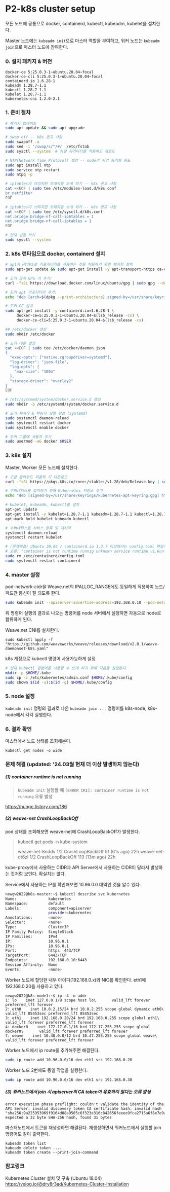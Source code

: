 # P2-k8s cluster setup

모든 노드에 공통으로 docker, containerd, kubectl, kubeadm, kubelet을 설치한다.

Master 노드에는 `kubeadm init`으로 마스터 역할을 부여하고, 워커 노드는 `kubeadm join`으로 마스터 노드에 참여한다.



### 0. 설치 패키지 & 버전

```
docker-ce 5:25.0.3-1~ubuntu.20.04~focal
docker-ce-cli 5:25.0.3-1~ubuntu.20.04~focal
containerd.io 1.6.28-1
kubeadm 1.28.7-1.1
kubectl 1.28.7-1.1
kubelet 1.28.7-1.1
kubernetes-cni 1.2.0-2.1
```



### 1. 준비 절차

```bash
# 패키지 업데이트
sudo apt update && sudo apt upgrade

# swap off -- k8s 권고 사항
sudo swapoff -a
sudo sed -i '/swap/s/^/#/' /etc/fstab
sudo sysctl --system  # 커널 파라미터를 적용하고 재로드

# NTP(Network Time Protocol) 설정 -- node간 시간 동기화 용도
sudo apt install ntp
sudo service ntp restart
sudo ntpq -p

# iptables가 브리지된 트래픽을 보게 하기 -- k8s 권고 사항
cat <<EOF | sudo tee /etc/modules-load.d/k8s.conf
br_netfilter
EOF

# iptables가 브리지된 트래픽을 보게 하기 -- k8s 권고 사항
cat <<EOF | sudo tee /etc/sysctl.d/k8s.conf
net.bridge.bridge-nf-call-ip6tables = 1
net.bridge.bridge-nf-call-iptables = 1
EOF

# 현재 설정 보기
sudo sysctl --system
```



### 2. k8s 런타임으로 docker, containerd 설치

```bash
# apt가 HTTPS로 리포지터리를 사용하는 것을 허용하기 위한 패키지 설치
sudo apt-get update && sudo apt-get install -y apt-transport-https ca-certificates curl software-properties-common gnupg2

# 도커 공식 GPG 키 추가:
curl -fsSL https://download.docker.com/linux/ubuntu/gpg | sudo gpg --dearmor -o /usr/share/keyrings/docker-archive-keyring.gpg

# 도커 apt 리포지터리 추가:
echo "deb [arch=$(dpkg --print-architecture) signed-by=/usr/share/keyrings/docker-archive-keyring.gpg] https://download.docker.com/linux/ubuntu $(lsb_release -cs) stable" | sudo tee /etc/apt/sources.list.d/docker.list > /dev/null

# 도커 CE 설치
sudo apt-get install -y containerd.io=1.6.28-1 \
     docker-ce=5:25.0.3-1~ubuntu.20.04~$(lsb_release -cs) \
     docker-ce-cli=5:25.0.3-1~ubuntu.20.04~$(lsb_release -cs)

## /etc/docker 생성
sudo mkdir /etc/docker

# 도커 데몬 설정
cat <<EOF | sudo tee /etc/docker/daemon.json
{
  "exec-opts": ["native.cgroupdriver=systemd"],
  "log-driver": "json-file",
  "log-opts": {
    "max-size": "100m"
  },
  "storage-driver": "overlay2"
}
EOF

# /etc/systemd/system/docker.service.d 생성
sudo mkdir -p /etc/systemd/system/docker.service.d

# 도커 재시작 & 부팅시 실행 설정 (systemd)
sudo systemctl daemon-reload
sudo systemctl restart docker
sudo systemctl enable docker

# 도커 그룹에 사용자 추가
sudo usermod -aG docker $USER
```



### 3. k8s 설치

Master, Worker 모든 노드에 설치한다.

```bash
# 구글 클라우드 퍼블릭 키 다운로드
curl -fsSL https://pkgs.k8s.io/core:/stable:/v1.28/deb/Release.key | sudo gpg --dearmor -o /usr/share/keyrings/kubernetes-apt-keyring.gpg

# 쿠버네티스를 설치하기 위해 Kubernetes 저장소 추가
echo "deb [signed-by=/usr/share/keyrings/kubernetes-apt-keyring.gpg] https://pkgs.k8s.io/core:/stable:/v1.28/deb/ /" | sudo tee /etc/apt/sources.list.d/kubernetes.list

# kubelet, kubeadm, kubectl를 설치
apt-get update
apt-get install -y kubelet=1.28.7-1.1 kubeadm=1.28.7-1.1 kubectl=1.28.7-1.1
apt-mark hold kubelet kubeadm kubectl

# 쿠버네티스를 서비스 등록 및 재시작
systemctl daemon-reload
systemctl restart kubelet

# (문제해결) Ubuntu 20.04 / containerd.io 1.3.7 이상에서는 config.toml 파일이 존재하면 kubeadm init 할 때 오류가 발생한다.
# 오류: "container is not runtime runnig unknown service runtime.v1.RuntimeService error"
sudo rm /etc/containerd/config.toml
sudo systemctl restart containerd

```



### 4. master 설정

pod-network-cidr을 Weave.net의 IPALLOC_RANGE에도 동일하게 적용하여 노드/파드간 통신이 잘 되도록 한다.

```bash
sudo kubeadm init --apiserver-advertise-address=192.168.0.10 --pod-network-cidr 10.32.0.0/12
```
위 명령어 실행의 결과로 나오는 명령어를 node 서버에서 실행하면 자동으로 node로 합류하게 된다.



Weave.net CNI를 설치한다.

```
sudo kubectl apply -f "https://github.com/weaveworks/weave/releases/download/v2.8.1/weave-daemonset-k8s.yaml"
```



k8s 계정으로 kubectl 명령어 사용가능하게 설정

```bash
# 현재 kubectl 명령어를 사용할 수 있게 하기 위해 다음을 설정한다.
mkdir -p $HOME/.kube
sudo cp -i /etc/kubernetes/admin.conf $HOME/.kube/config
sudo chown $(id -u):$(id -g) $HOME/.kube/config
```



### 5. node 설정

`kubeadm init` 명령의 결과로 나온 `kubeadm join ...` 명령어를 k8s-node, k8s-node에서 각각 실행한다.



### 6. 결과 확인

마스터에서 노드 상태를 조회해본다.

```
kubectl get nodes -o wide
```



### 문제 해결 (updated: '24.03월 현재 더 이상 발생하지 않는다)

##### (1) container runtime is not running

> `kubeadm init` 실행할 때 `[ERROR CRI]: container runtime is not running` 오류 발생

https://hungc.tistory.com/186

##### (2) weave-net CrashLoopBackOff

pod 상태를 조회해보면 weave-net에 CrashLoopBackOff가 발생한다.

>kubectl get pods -n kube-system
>
>weave-net-8nddv                      1/2     CrashLoopBackOff    51 (61s ago)    22h
>weave-net-dt6zl                      1/2     CrashLoopBackOff    113 (13m ago)   22h

kube-proxy에서 사용하는 CIDR과 API Server에서 사용하는 CIDR이 달라서 발생하는 것처럼 보인다. 확실치는 않다.

Service에서 사용하는 IP를 확인해보면 10.96.0.0 대역인 것을 알수 있다.

```bash
newgw2022@k8s-master:~$ kubectl describe svc kubernetes
Name:              kubernetes
Namespace:         default
Labels:            component=apiserver
                   provider=kubernetes
Annotations:       <none>
Selector:          <none>
Type:              ClusterIP
IP Family Policy:  SingleStack
IP Families:       IPv4
IP:                10.96.0.1
IPs:               10.96.0.1
Port:              https  443/TCP
TargetPort:        6443/TCP
Endpoints:         192.168.0.10:6443
Session Affinity:  None
Events:            <none>
```

Worker 노드에 할당한 내부 아이피(192.168.0.x)와 NIC를 확인한다. eth1에 192.168.0.20을 사용하고 있다.

```
newgw2022@k8s-node1:~$ ip -4 -o addr
1: lo    inet 127.0.0.1/8 scope host lo\       valid_lft forever preferred_lft forever
2: eth0    inet 10.0.2.15/24 brd 10.0.2.255 scope global dynamic eth0\       valid_lft 85453sec preferred_lft 85453sec
3: eth1    inet 192.168.0.20/24 brd 192.168.0.255 scope global eth1\       valid_lft forever preferred_lft forever
4: docker0    inet 172.17.0.1/16 brd 172.17.255.255 scope global docker0\       valid_lft forever preferred_lft forever
7: weave    inet 10.40.0.0/12 brd 10.47.255.255 scope global weave\       valid_lft forever preferred_lft forever
```

Worker 노드에서 ip route를 추가해주면 해결된다.

```bash
sudo ip route add 10.96.0.0/16 dev eth1 src 192.168.0.20
```

Worker 노드 2번에도 동일 작업을 실행한다.

```bash
sudo ip route add 10.96.0.0/16 dev eth1 src 192.168.0.30
```

##### (3) 워커노드에서 join 시 apiserver의 CA token이 유효하지 않다는 오류 발생

```
error execution phase preflight: couldn't validate the identity of the API Server: invalid discovery token CA certificate hash: invalid hash "sha256:9a225953969f9164d08a9505c6f323e316c842656feeee9fca2715a6f8e7e9a", expected a 32 byte SHA-256 hash, found 31 bytes
```

마스터노드에서 토큰을 재생성하면 해결된다. 재생성하면서 워커노드에서 실행할 join 명령어도 같이 출력한다.

```
kubeadm token list
kubeadm delete token ....
kubeadm token create --print-join-command
```



### 참고링크

Kubernetes Cluster 설치 및 구축 (Ubuntu 18.04) https://velog.io/@dry8r3ad/Kubernetes-Cluster-Installation